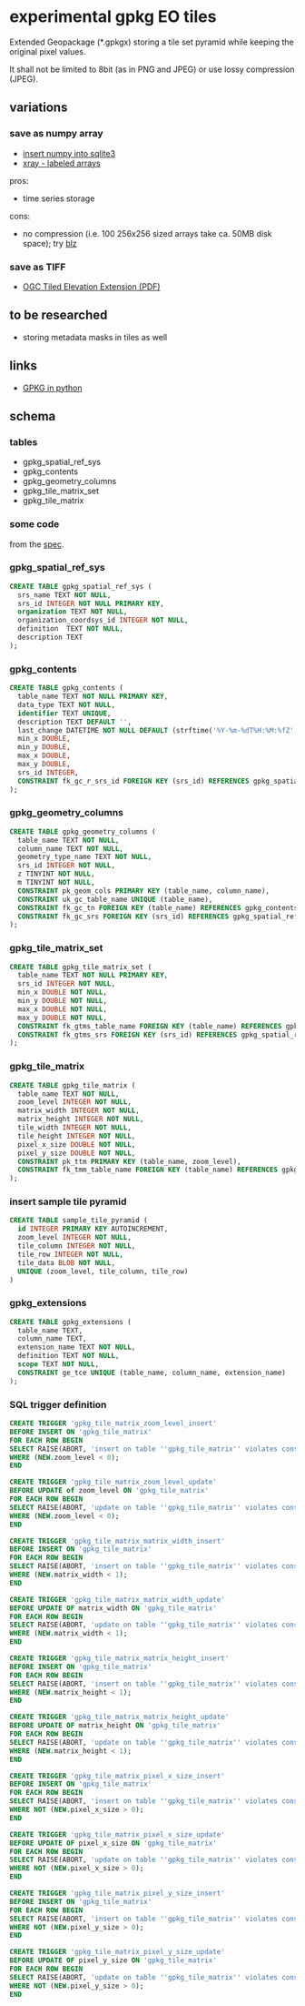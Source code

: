 # experimental gpkg EO tiles

Extended Geopackage (*.gpkgx) storing a tile set pyramid while keeping the original pixel values.

It shall not be limited to 8bit (as in PNG and JPEG) or use lossy compression (JPEG).

## variations

### save as numpy array
* [insert numpy into sqlite3](http://stackoverflow.com/questions/18621513/python-insert-numpy-array-into-sqlite3-database)
* [xray - labeled arrays](http://xray.readthedocs.org/en/stable/examples/quick-overview.html#indexing)

pros:
- time series storage

cons:
- no compression (i.e. 100 256x256 sized arrays take ca. 50MB disk space); try [blz](http://blz.pydata.org/blz-manual/index.html)

### save as TIFF
* [OGC Tiled Elevation Extension (PDF)](https://www.google.at/url?sa=t&rct=j&q=&esrc=s&source=web&cd=4&sqi=2&ved=0CDAQFjADahUKEwiX6aX887zIAhVK7hoKHbfuBts&url=https%3A%2F%2Fportal.opengeospatial.org%2Ffiles%2F%3Fartifact_id%3D63289&usg=AFQjCNHoo85tj0neUFP9jmwBGs9dv6qmpA&sig2=XpINIwbEDLFJ_6Snyk5Ivg&bvm=bv.104819420,d.d2s&cad=rja)

## to be researched
* storing metadata masks in tiles as well

## links

* [GPKG in python](https://github.com/GitHubRGI/geopackage-python)

## schema

### tables
* gpkg_spatial_ref_sys
* gpkg_contents
* gpkg_geometry_columns
* gpkg_tile_matrix_set
* gpkg_tile_matrix

### some code

from the [spec](http://www.geopackage.org/spec).

### gpkg_spatial_ref_sys
```sql
CREATE TABLE gpkg_spatial_ref_sys (
  srs_name TEXT NOT NULL,
  srs_id INTEGER NOT NULL PRIMARY KEY,
  organization TEXT NOT NULL,
  organization_coordsys_id INTEGER NOT NULL,
  definition  TEXT NOT NULL,
  description TEXT
);
```

### gpkg_contents
```sql
CREATE TABLE gpkg_contents (
  table_name TEXT NOT NULL PRIMARY KEY,
  data_type TEXT NOT NULL,
  identifier TEXT UNIQUE,
  description TEXT DEFAULT '',
  last_change DATETIME NOT NULL DEFAULT (strftime('%Y-%m-%dT%H:%M:%fZ','now')),
  min_x DOUBLE,
  min_y DOUBLE,
  max_x DOUBLE,
  max_y DOUBLE,
  srs_id INTEGER,
  CONSTRAINT fk_gc_r_srs_id FOREIGN KEY (srs_id) REFERENCES gpkg_spatial_ref_sys(srs_id)
);
```

### gpkg_geometry_columns
```sql
CREATE TABLE gpkg_geometry_columns (
  table_name TEXT NOT NULL,
  column_name TEXT NOT NULL,
  geometry_type_name TEXT NOT NULL,
  srs_id INTEGER NOT NULL,
  z TINYINT NOT NULL,
  m TINYINT NOT NULL,
  CONSTRAINT pk_geom_cols PRIMARY KEY (table_name, column_name),
  CONSTRAINT uk_gc_table_name UNIQUE (table_name),
  CONSTRAINT fk_gc_tn FOREIGN KEY (table_name) REFERENCES gpkg_contents(table_name),
  CONSTRAINT fk_gc_srs FOREIGN KEY (srs_id) REFERENCES gpkg_spatial_ref_sys (srs_id)
);
```

### gpkg_tile_matrix_set
```sql
CREATE TABLE gpkg_tile_matrix_set (
  table_name TEXT NOT NULL PRIMARY KEY,
  srs_id INTEGER NOT NULL,
  min_x DOUBLE NOT NULL,
  min_y DOUBLE NOT NULL,
  max_x DOUBLE NOT NULL,
  max_y DOUBLE NOT NULL,
  CONSTRAINT fk_gtms_table_name FOREIGN KEY (table_name) REFERENCES gpkg_contents(table_name),
  CONSTRAINT fk_gtms_srs FOREIGN KEY (srs_id) REFERENCES gpkg_spatial_ref_sys (srs_id)
);
```

### gpkg_tile_matrix
```sql
CREATE TABLE gpkg_tile_matrix (
  table_name TEXT NOT NULL,
  zoom_level INTEGER NOT NULL,
  matrix_width INTEGER NOT NULL,
  matrix_height INTEGER NOT NULL,
  tile_width INTEGER NOT NULL,
  tile_height INTEGER NOT NULL,
  pixel_x_size DOUBLE NOT NULL,
  pixel_y_size DOUBLE NOT NULL,
  CONSTRAINT pk_ttm PRIMARY KEY (table_name, zoom_level),
  CONSTRAINT fk_tmm_table_name FOREIGN KEY (table_name) REFERENCES gpkg_contents(table_name)
);
```

### insert sample tile pyramid
```sql
CREATE TABLE sample_tile_pyramid (
  id INTEGER PRIMARY KEY AUTOINCREMENT,
  zoom_level INTEGER NOT NULL,
  tile_column INTEGER NOT NULL,
  tile_row INTEGER NOT NULL,
  tile_data BLOB NOT NULL,
  UNIQUE (zoom_level, tile_column, tile_row)
)
```

### gpkg_extensions
```sql
CREATE TABLE gpkg_extensions (
  table_name TEXT,
  column_name TEXT,
  extension_name TEXT NOT NULL,
  definition TEXT NOT NULL,
  scope TEXT NOT NULL,
  CONSTRAINT ge_tce UNIQUE (table_name, column_name, extension_name)
);
```

### SQL trigger definition
```sql
CREATE TRIGGER 'gpkg_tile_matrix_zoom_level_insert'
BEFORE INSERT ON 'gpkg_tile_matrix'
FOR EACH ROW BEGIN
SELECT RAISE(ABORT, 'insert on table ''gpkg_tile_matrix'' violates constraint: zoom_level cannot be less than 0')
WHERE (NEW.zoom_level < 0);
END

CREATE TRIGGER 'gpkg_tile_matrix_zoom_level_update'
BEFORE UPDATE of zoom_level ON 'gpkg_tile_matrix'
FOR EACH ROW BEGIN
SELECT RAISE(ABORT, 'update on table ''gpkg_tile_matrix'' violates constraint: zoom_level cannot be less than 0')
WHERE (NEW.zoom_level < 0);
END

CREATE TRIGGER 'gpkg_tile_matrix_matrix_width_insert'
BEFORE INSERT ON 'gpkg_tile_matrix'
FOR EACH ROW BEGIN
SELECT RAISE(ABORT, 'insert on table ''gpkg_tile_matrix'' violates constraint: matrix_width cannot be less than 1')
WHERE (NEW.matrix_width < 1);
END

CREATE TRIGGER 'gpkg_tile_matrix_matrix_width_update'
BEFORE UPDATE OF matrix_width ON 'gpkg_tile_matrix'
FOR EACH ROW BEGIN
SELECT RAISE(ABORT, 'update on table ''gpkg_tile_matrix'' violates constraint: matrix_width cannot be less than 1')
WHERE (NEW.matrix_width < 1);
END

CREATE TRIGGER 'gpkg_tile_matrix_matrix_height_insert'
BEFORE INSERT ON 'gpkg_tile_matrix'
FOR EACH ROW BEGIN
SELECT RAISE(ABORT, 'insert on table ''gpkg_tile_matrix'' violates constraint: matrix_height cannot be less than 1')
WHERE (NEW.matrix_height < 1);
END

CREATE TRIGGER 'gpkg_tile_matrix_matrix_height_update'
BEFORE UPDATE OF matrix_height ON 'gpkg_tile_matrix'
FOR EACH ROW BEGIN
SELECT RAISE(ABORT, 'update on table ''gpkg_tile_matrix'' violates constraint: matrix_height cannot be less than 1')
WHERE (NEW.matrix_height < 1);
END

CREATE TRIGGER 'gpkg_tile_matrix_pixel_x_size_insert'
BEFORE INSERT ON 'gpkg_tile_matrix'
FOR EACH ROW BEGIN
SELECT RAISE(ABORT, 'insert on table ''gpkg_tile_matrix'' violates constraint: pixel_x_size must be greater than 0')
WHERE NOT (NEW.pixel_x_size > 0);
END

CREATE TRIGGER 'gpkg_tile_matrix_pixel_x_size_update'
BEFORE UPDATE OF pixel_x_size ON 'gpkg_tile_matrix'
FOR EACH ROW BEGIN
SELECT RAISE(ABORT, 'update on table ''gpkg_tile_matrix'' violates constraint: pixel_x_size must be greater than 0')
WHERE NOT (NEW.pixel_x_size > 0);
END

CREATE TRIGGER 'gpkg_tile_matrix_pixel_y_size_insert'
BEFORE INSERT ON 'gpkg_tile_matrix'
FOR EACH ROW BEGIN
SELECT RAISE(ABORT, 'insert on table ''gpkg_tile_matrix'' violates constraint: pixel_y_size must be greater than 0')
WHERE NOT (NEW.pixel_y_size > 0);
END

CREATE TRIGGER 'gpkg_tile_matrix_pixel_y_size_update'
BEFORE UPDATE OF pixel_y_size ON 'gpkg_tile_matrix'
FOR EACH ROW BEGIN
SELECT RAISE(ABORT, 'update on table ''gpkg_tile_matrix'' violates constraint: pixel_y_size must be greater than 0')
WHERE NOT (NEW.pixel_y_size > 0);
END
```
